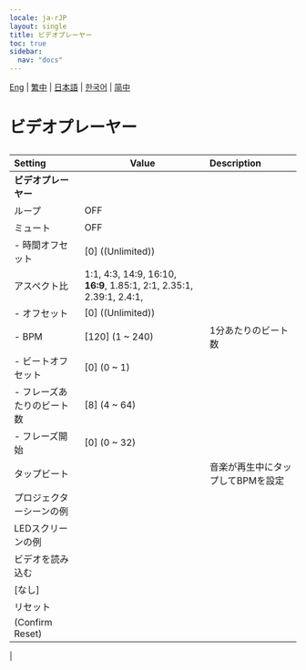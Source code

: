 ```yaml
---
locale: ja-rJP
layout: single
title: ビデオプレーヤー
toc: true
sidebar:
  nav: "docs"
---
```

[Eng](/dancexr/menu/2025.4/motion/video_player.md) | [繁中](/tw/dancexr/menu/2025.4/motion/video_player.md) | [日本語](/jp/dancexr/menu/2025.4/motion/video_player.md) | [한국어](/kr/dancexr/menu/2025.4/motion/video_player.md) | [简中](/zh/dancexr/menu/2025.4/motion/video_player.md)
# ビデオプレーヤー
## 
| Setting | Value | Description |
| :--- | --- | :--- |
|**ビデオプレーヤー** | | 
| ループ | OFF | 
| ミュート | OFF | 
|- 時間オフセット| [0] ((Unlimited)) | 
| アスペクト比 |  1:1,  4:3,  14:9,  16:10,  **16:9**,  1.85:1,  2:1,  2.35:1,  2.39:1,  2.4:1,  |  |
|- オフセット| [0] ((Unlimited)) | 
|- BPM| [120] (1 ~ 240) | 1分あたりのビート数
|- ビートオフセット| [0] (0 ~ 1) | 
|- フレーズあたりのビート数| [8] (4 ~ 64) | 
|- フレーズ開始| [0] (0 ~ 32) | 
| タップビート || 音楽が再生中にタップしてBPMを設定
| プロジェクターシーンの例 || 
| LEDスクリーンの例 || 
| ビデオを読み込む || 
| [なし] || 
| リセット || 
| (Confirm Reset) || 
|
